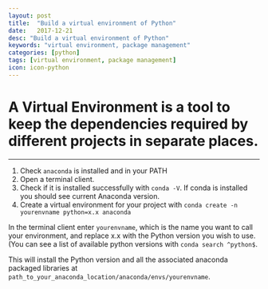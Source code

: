 ```yaml
---
layout: post
title:  "Build a virtual environment of Python"
date:   2017-12-21
desc: "Build a virtual environment of Python"
keywords: "virtual environment, package management"
categories: [python]
tags: [virtual environment, package management]
icon: icon-python
---
```


# A Virtual Environment is a tool to keep the dependencies required by different projects in separate places.
---

1. Check `anaconda` is installed and in your PATH
2. Open a terminal client.
3. Check if it is installed successfully with `conda -V`. If conda is installed you should see current Anaconda version.
4. Create a virtual environment for your project with `conda create -n yourenvname python=x.x anaconda`

In the terminal client enter `yourenvname`, which is the name you want to call your environment, and replace x.x with the Python version you wish to use. (You can see a list of available python versions with `conda search ^python$`.

This will install the Python version and all the associated anaconda packaged libraries at `path_to_your_anaconda_location/anaconda/envs/yourenvname`.
